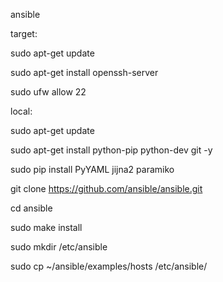 ansible

target:

sudo apt-get update

sudo apt-get install openssh-server

sudo ufw allow 22


local:

sudo apt-get update

sudo apt-get install python-pip python-dev git -y

sudo pip install PyYAML jijna2 paramiko

git clone https://github.com/ansible/ansible.git

cd ansible

sudo make install

sudo mkdir /etc/ansible

sudo cp ~/ansible/examples/hosts /etc/ansible/


